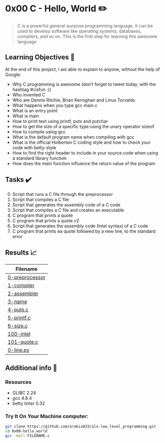 # 0x00 C - Hello, World :pencil2:

> C is a powerful general-purpose programming language. It can be used to develop software like operating systems, databases, compilers, and so on. This is the first step for learning this awesome language

## Learning Objectives :bookmark_tabs:

  At the end of this project, I am able to explain to anyone, without the help of Google:

* Why C programming is awesome (don’t forget to tweet today, with the hashtag #cisfun :))
* Who invented C
* Who are Dennis Ritchie, Brian Kernighan and Linus Torvalds
* What happens when you type gcc main.c
* What is an entry point
* What is main
* How to print text using printf, puts and putchar
* How to get the size of a specific type using the unary operator sizeof
* How to compile using gcc
* What is the default program name when compiling with gcc
* What is the official Holberton C coding style and how to check your code with betty-style
* How to find the right header to include in your source code when using a standard library function
* How does the main function influence the return value of the program 
  
## Tasks :heavy_check_mark:

0. Script that runs a C file through the preprocessor
1. Script that compiles a C file
2. Script that generates the assembly code of a C code
3. Script that compiles a C file and creates an executable
4. C program that prints a quote
6. C program that prints a quote v2
7. Script that generates the assembly code (Intel syntax) of a C code
8. C program that prints ea quote followed by a new line, to the standard error

## Results :chart_with_upwards_trend:

| Filename |
| ------ |
| [0-preprocessor](./0-preprocessor)|
| [1-compiler](./1-compiler)|
| [2-assembler](./2-assembler)|
| [3-name](./3-name)|
| [4-puts.c](./4-puts.c)|
| [5-printf.c](./5-printf.c)|
| [6-size.c](./0x00-hello_world/6-size.c)|
| [100-intel](./100-intel)|
| [101-quote.c](./101-quote.c)|
| [0-line.py](https://google.com)|

## Additional info :construction:
### Resources

- GLIBC 2.24
- gcc 4.8.4
- betty linter 0.32


### Try It On Your Machine computer:	
```bash
git clone https://github.com/arabiu033/alx-low_level_programming.git
cd 0x00-hello_world
gcc -Wall FILENAME.c
```
